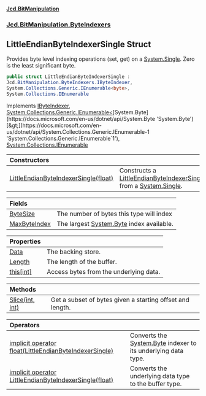 #### [Jcd.BitManipulation](index.md 'index')

### [Jcd.BitManipulation.ByteIndexers](Jcd.BitManipulation.ByteIndexers.md 'Jcd.BitManipulation.ByteIndexers')

## LittleEndianByteIndexerSingle Struct

Provides byte level indexing operations (set, get) on
a [System.Single](https://docs.microsoft.com/en-us/dotnet/api/System.Single 'System.Single'). Zero is the least
significant byte.

```csharp
public struct LittleEndianByteIndexerSingle :
Jcd.BitManipulation.ByteIndexers.IByteIndexer,
System.Collections.Generic.IEnumerable<byte>,
System.Collections.IEnumerable
```

Implements [IByteIndexer](Jcd.BitManipulation.ByteIndexers.IByteIndexer.md 'Jcd.BitManipulation.ByteIndexers.IByteIndexer'), [System.Collections.Generic.IEnumerable&lt;](https://docs.microsoft.com/en-us/dotnet/api/System.Collections.Generic.IEnumerable-1 'System.Collections.Generic.IEnumerable`1')[System.Byte](https://docs.microsoft.com/en-us/dotnet/api/System.Byte 'System.Byte')[&gt;](https://docs.microsoft.com/en-us/dotnet/api/System.Collections.Generic.IEnumerable-1 'System.Collections.Generic.IEnumerable`1'), [System.Collections.IEnumerable](https://docs.microsoft.com/en-us/dotnet/api/System.Collections.IEnumerable 'System.Collections.IEnumerable')

| Constructors                                                                                                                                                                                                                                         |                                                                                                                                                                                                                                                                                     |
|:-----------------------------------------------------------------------------------------------------------------------------------------------------------------------------------------------------------------------------------------------------|:------------------------------------------------------------------------------------------------------------------------------------------------------------------------------------------------------------------------------------------------------------------------------------|
| [LittleEndianByteIndexerSingle(float)](Jcd.BitManipulation.ByteIndexers.LittleEndianByteIndexerSingle.LittleEndianByteIndexerSingle(float).md 'Jcd.BitManipulation.ByteIndexers.LittleEndianByteIndexerSingle.LittleEndianByteIndexerSingle(float)') | Constructs a [LittleEndianByteIndexerSingle](Jcd.BitManipulation.ByteIndexers.LittleEndianByteIndexerSingle.md 'Jcd.BitManipulation.ByteIndexers.LittleEndianByteIndexerSingle') from a [System.Single](https://docs.microsoft.com/en-us/dotnet/api/System.Single 'System.Single'). |

| Fields                                                                                                                                                                       |                                                                                                                   |
|:-----------------------------------------------------------------------------------------------------------------------------------------------------------------------------|:------------------------------------------------------------------------------------------------------------------|
| [ByteSize](Jcd.BitManipulation.ByteIndexers.LittleEndianByteIndexerSingle.ByteSize.md 'Jcd.BitManipulation.ByteIndexers.LittleEndianByteIndexerSingle.ByteSize')             | The number of bytes this type will index                                                                          |
| [MaxByteIndex](Jcd.BitManipulation.ByteIndexers.LittleEndianByteIndexerSingle.MaxByteIndex.md 'Jcd.BitManipulation.ByteIndexers.LittleEndianByteIndexerSingle.MaxByteIndex') | The largest [System.Byte](https://docs.microsoft.com/en-us/dotnet/api/System.Byte 'System.Byte') index available. |

| Properties                                                                                                                                                          |                                        |
|:--------------------------------------------------------------------------------------------------------------------------------------------------------------------|:---------------------------------------|
| [Data](Jcd.BitManipulation.ByteIndexers.LittleEndianByteIndexerSingle.Data.md 'Jcd.BitManipulation.ByteIndexers.LittleEndianByteIndexerSingle.Data')                | The backing store.                     |
| [Length](Jcd.BitManipulation.ByteIndexers.LittleEndianByteIndexerSingle.Length.md 'Jcd.BitManipulation.ByteIndexers.LittleEndianByteIndexerSingle.Length')          | The length of the buffer.              |
| [this[int]](Jcd.BitManipulation.ByteIndexers.LittleEndianByteIndexerSingle.this[int].md 'Jcd.BitManipulation.ByteIndexers.LittleEndianByteIndexerSingle.this[int]') | Access bytes from the underlying data. |

| Methods                                                                                                                                                                              |                                                           |
|:-------------------------------------------------------------------------------------------------------------------------------------------------------------------------------------|:----------------------------------------------------------|
| [Slice(int, int)](Jcd.BitManipulation.ByteIndexers.LittleEndianByteIndexerSingle.Slice(int,int).md 'Jcd.BitManipulation.ByteIndexers.LittleEndianByteIndexerSingle.Slice(int, int)') | Get a subset of bytes given a starting offset and length. |

| Operators                                                                                                                                                                                                                                                                                                                                                       |                                                                                                                                        |
|:----------------------------------------------------------------------------------------------------------------------------------------------------------------------------------------------------------------------------------------------------------------------------------------------------------------------------------------------------------------|:---------------------------------------------------------------------------------------------------------------------------------------|
| [implicit operator float(LittleEndianByteIndexerSingle)](Jcd.BitManipulation.ByteIndexers.LittleEndianByteIndexerSingle.op_Implicitfloat(Jcd.BitManipulation.ByteIndexers.LittleEndianByteIndexerSingle).md 'Jcd.BitManipulation.ByteIndexers.LittleEndianByteIndexerSingle.op_Implicit float(Jcd.BitManipulation.ByteIndexers.LittleEndianByteIndexerSingle)') | Converts the [System.Byte](https://docs.microsoft.com/en-us/dotnet/api/System.Byte 'System.Byte') indexer to its underlying data type. |
| [implicit operator LittleEndianByteIndexerSingle(float)](Jcd.BitManipulation.ByteIndexers.LittleEndianByteIndexerSingle.op_ImplicitJcd.BitManipulation.ByteIndexers.LittleEndianByteIndexerSingle(float).md 'Jcd.BitManipulation.ByteIndexers.LittleEndianByteIndexerSingle.op_Implicit Jcd.BitManipulation.ByteIndexers.LittleEndianByteIndexerSingle(float)') | Converts the underlying data type to the buffer type.                                                                                  |

